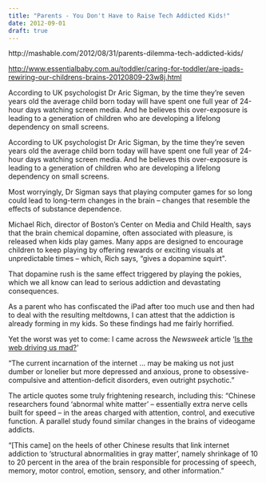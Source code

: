 ```yaml
---
title: "Parents - You Don't Have to Raise Tech Addicted Kids!"
date: 2012-09-01
draft: true
---
```


<!--more--> http://mashable.com/2012/08/31/parents-dilemma-tech-addicted-kids/  
  
  
  
http://www.essentialbaby.com.au/toddler/caring-for-toddler/are-ipads-rewiring-our-childrens-brains-20120809-23w8j.html  
  
According to UK psychologist Dr Aric Sigman, by the time they’re seven years old the average child born today will have spent one full year of 24-hour days watching screen media. And he believes this over-exposure is leading to a generation of children who are developing a lifelong dependency on small screens.  
  
According to UK psychologist Dr Aric Sigman, by the time they’re seven years old the average child born today will have spent one full year of 24-hour days watching screen media. And he believes this over-exposure is leading to a generation of children who are developing a lifelong dependency on small screens.

Most worryingly, Dr Sigman says that playing computer games for so long could lead to long-term changes in the brain – changes that resemble the effects of substance dependence.

Michael Rich, director of Boston’s Center on Media and Child Health, says that the brain chemical dopamine, often associated with pleasure, is released when kids play games. Many apps are designed to encourage children to keep playing by offering rewards or exciting visuals at unpredictable times – which, Rich says, “gives a dopamine squirt".

That dopamine rush is the same effect triggered by playing the pokies, which we all know can lead to serious addiction and devastating consequences.

As a parent who has confiscated the iPad after too much use and then had to deal with the resulting meltdowns, I can attest that the addiction is already forming in my kids. So these findings had me fairly horrified.

Yet the worst was yet to come: I came across the _Newsweek_ article ‘[Is the web driving us mad?](http://www.thedailybeast.com/newsweek/2012/07/08/is-the-internet-making-us-crazy-what-the-new-research-says.html)’

“The current incarnation of the internet ... may be making us not just dumber or lonelier but more depressed and anxious, prone to obsessive-compulsive and attention-deficit disorders, even outright psychotic.”

The article quotes some truly frightening research, including this: “Chinese researchers found ‘abnormal white matter’ – essentially extra nerve cells built for speed – in the areas charged with attention, control, and executive function. A parallel study found similar changes in the brains of videogame addicts.

“\[This came\] on the heels of other Chinese results that link internet addiction to ‘structural abnormalities in gray matter’, namely shrinkage of 10 to 20 percent in the area of the brain responsible for processing of speech, memory, motor control, emotion, sensory, and other information.”
